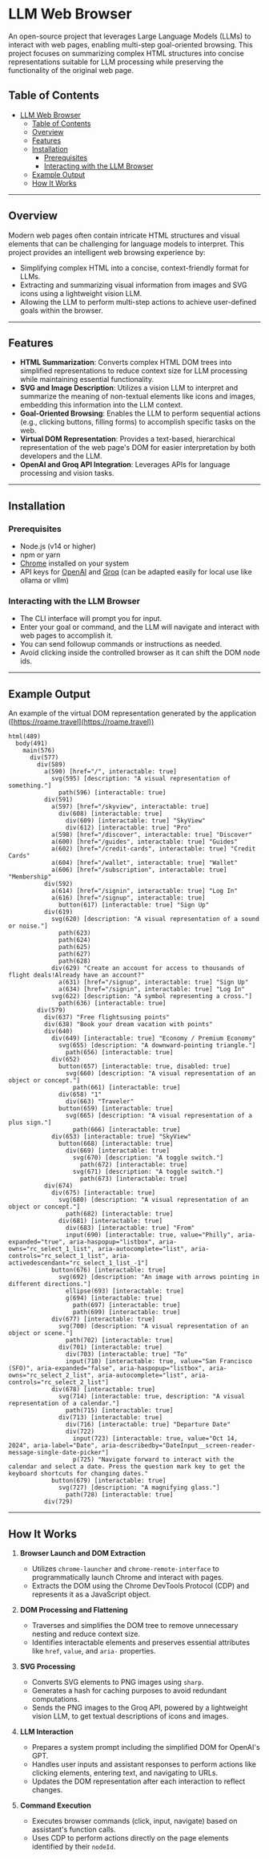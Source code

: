 # LLM Web Browser

An open-source project that leverages Large Language Models (LLMs) to interact with web pages, enabling multi-step goal-oriented browsing. This project focuses on summarizing complex HTML structures into concise representations suitable for LLM processing while preserving the functionality of the original web page.

## Table of Contents

- [LLM Web Browser](#llm-web-browser)
  - [Table of Contents](#table-of-contents)
  - [Overview](#overview)
  - [Features](#features)
  - [Installation](#installation)
    - [Prerequisites](#prerequisites)
    - [Interacting with the LLM Browser](#interacting-with-the-llm-browser)
  - [Example Output](#example-output)
  - [How It Works](#how-it-works)

---

## Overview

Modern web pages often contain intricate HTML structures and visual elements that can be challenging for language models to interpret. This project provides an intelligent web browsing experience by:

- Simplifying complex HTML into a concise, context-friendly format for LLMs.
- Extracting and summarizing visual information from images and SVG icons using a lightweight vision LLM.
- Allowing the LLM to perform multi-step actions to achieve user-defined goals within the browser.

---

## Features

- **HTML Summarization**: Converts complex HTML DOM trees into simplified representations to reduce context size for LLM processing while maintaining essential functionality.
- **SVG and Image Description**: Utilizes a vision LLM to interpret and summarize the meaning of non-textual elements like icons and images, embedding this information into the LLM context.
- **Goal-Oriented Browsing**: Enables the LLM to perform sequential actions (e.g., clicking buttons, filling forms) to accomplish specific tasks on the web.
- **Virtual DOM Representation**: Provides a text-based, hierarchical representation of the web page's DOM for easier interpretation by both developers and the LLM.
- **OpenAI and Groq API Integration**: Leverages APIs for language processing and vision tasks.

---

## Installation

### Prerequisites

- Node.js (v14 or higher)
- npm or yarn
- [Chrome](https://www.google.com/chrome/) installed on your system
- API keys for [OpenAI](https://openai.com/api/) and [Groq](https://groq.com/) (can be adapted easily for local use like ollama or vllm)

### Interacting with the LLM Browser

- The CLI interface will prompt you for input.
- Enter your goal or command, and the LLM will navigate and interact with web pages to accomplish it.
- You can send followup commands or instructions as needed.
- Avoid clicking inside the controlled browser as it can shift the DOM node ids.

---

## Example Output

An example of the virtual DOM representation generated by the application ([https://roame.travel](https://roame.travel))

```jade
html(489)
  body(491)
    main(576)
      div(577)
        div(589)
          a(590) [href="/", interactable: true]
            svg(595) [description: "A visual representation of something."]
              path(596) [interactable: true]
          div(591)
            a(597) [href="/skyview", interactable: true]
              div(608) [interactable: true]
                div(609) [interactable: true] "SkyView"
                div(612) [interactable: true] "Pro"
            a(598) [href="/discover", interactable: true] "Discover"
            a(600) [href="/guides", interactable: true] "Guides"
            a(602) [href="/credit-cards", interactable: true] "Credit Cards"
            a(604) [href="/wallet", interactable: true] "Wallet"
            a(606) [href="/subscription", interactable: true] "Membership"
          div(592)
            a(614) [href="/signin", interactable: true] "Log In"
            a(616) [href="/signup", interactable: true]
              button(617) [interactable: true] "Sign Up"
          div(619)
            svg(620) [description: "A visual representation of a sound or noise."]
              path(623)
              path(624)
              path(625)
              path(627)
              path(628)
            div(629) "Create an account for access to thousands of flight deals!Already have an account?"
              a(631) [href="/signup", interactable: true] "Sign Up"
              a(634) [href="/signin", interactable: true] "Log In"
            svg(622) [description: "A symbol representing a cross."]
              path(636) [interactable: true]
        div(579)
          div(637) "Free flightsusing points"
          div(638) "Book your dream vacation with points"
          div(640)
            div(649) [interactable: true] "Economy / Premium Economy"
              svg(655) [description: "A downward-pointing triangle."]
                path(656) [interactable: true]
            div(652)
              button(657) [interactable: true, disabled: true]
                svg(660) [description: "A visual representation of an object or concept."]
                  path(661) [interactable: true]
              div(658) "1"
                div(663) "Traveler"
              button(659) [interactable: true]
                svg(665) [description: "A visual representation of a plus sign."]
                  path(666) [interactable: true]
            div(653) [interactable: true] "SkyView"
              button(668) [interactable: true]
                div(669) [interactable: true]
                  svg(670) [description: "A toggle switch."]
                    path(672) [interactable: true]
                  svg(671) [description: "A toggle switch."]
                    path(673) [interactable: true]
          div(674)
            div(675) [interactable: true]
              svg(680) [description: "A visual representation of an object or concept."]
                path(682) [interactable: true]
              div(681) [interactable: true]
                div(683) [interactable: true] "From"
                input(690) [interactable: true, value="Philly", aria-expanded="true", aria-haspopup="listbox", aria-owns="rc_select_1_list", aria-autocomplete="list", aria-controls="rc_select_1_list", aria-activedescendant="rc_select_1_list_-1"]
            button(676) [interactable: true]
              svg(692) [description: "An image with arrows pointing in different directions."]
                ellipse(693) [interactable: true]
                g(694) [interactable: true]
                  path(697) [interactable: true]
                  path(699) [interactable: true]
            div(677) [interactable: true]
              svg(700) [description: "A visual representation of an object or scene."]
                path(702) [interactable: true]
              div(701) [interactable: true]
                div(703) [interactable: true] "To"
                input(710) [interactable: true, value="San Francisco (SFO)", aria-expanded="false", aria-haspopup="listbox", aria-owns="rc_select_2_list", aria-autocomplete="list", aria-controls="rc_select_2_list"]
            div(678) [interactable: true]
              svg(714) [interactable: true, description: "A visual representation of a calendar."]
                path(715) [interactable: true]
              div(713) [interactable: true]
                div(716) [interactable: true] "Departure Date"
                div(722)
                  input(723) [interactable: true, value="Oct 14, 2024", aria-label="Date", aria-describedby="DateInput__screen-reader-message-single-date-picker"]
                  p(725) "Navigate forward to interact with the calendar and select a date. Press the question mark key to get the keyboard shortcuts for changing dates."
            button(679) [interactable: true]
              svg(727) [description: "A magnifying glass."]
                path(728) [interactable: true]
          div(729)
```


---

## How It Works

1. **Browser Launch and DOM Extraction**
   - Utilizes `chrome-launcher` and `chrome-remote-interface` to programmatically launch Chrome and interact with pages.
   - Extracts the DOM using the Chrome DevTools Protocol (CDP) and represents it as a JavaScript object.

2. **DOM Processing and Flattening**
   - Traverses and simplifies the DOM tree to remove unnecessary nesting and reduce context size.
   - Identifies interactable elements and preserves essential attributes like `href`, `value`, and `aria-` properties.

3. **SVG Processing**
   - Converts SVG elements to PNG images using `sharp`.
   - Generates a hash for caching purposes to avoid redundant computations.
   - Sends the PNG images to the Groq API, powered by a lightweight vision LLM, to get textual descriptions of icons and images.

4. **LLM Interaction**
   - Prepares a system prompt including the simplified DOM for OpenAI's GPT.
   - Handles user inputs and assistant responses to perform actions like clicking elements, entering text, and navigating to URLs.
   - Updates the DOM representation after each interaction to reflect changes.

5. **Command Execution**
   - Executes browser commands (click, input, navigate) based on assistant's function calls.
   - Uses CDP to perform actions directly on the page elements identified by their `nodeId`.